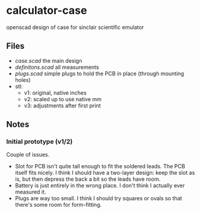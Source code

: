 # calculator-case
openscad design of case for sinclair scientific emulator

## Files
- *case.scad* the main design
- *definitons.scad* all measurements
- *plugs.scad* simple plugs to hold the PCB in place (through mounting holes)
- stl:
  - v1: original, native inches
  - v2: scaled up to use native mm
  - v3: adjustments after first print

## Notes

### Initial prototype (v1/2)

Couple of issues.

- Slot for PCB isn't quite tall enough to fit the soldered leads. The PCB itself fits nicely. I think I should have a two-layer design: keep the slot as is, but then depress the back a bit so the leads have room.
- Battery is just entirely in the wrong place. I don't think I actually ever measured it.
- Plugs are way too small. I think I should try squares or ovals so that there's some room for form-fitting.

